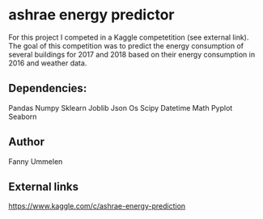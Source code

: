 # ashrae energy predictor

For this project I competed in a Kaggle competetition (see external link). The goal of this competition was to predict the energy
consumption of several buildings for 2017 and 2018 based on their energy consumption in 2016 and weather data. 

## Dependencies:

Pandas
Numpy
Sklearn
Joblib
Json
Os
Scipy
Datetime
Math
Pyplot  
Seaborn

## Author

Fanny Ummelen

## External links

https://www.kaggle.com/c/ashrae-energy-prediction
